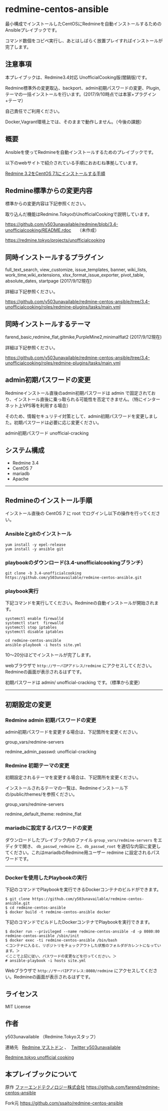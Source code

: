 # redmine-centos-ansible


最小構成でインストールしたCentOSにRedmineを自動インストールするためのAnsibleプレイブックです。

コマンド数個をコピペ実行し、あとはしばらく放置プレイすればインストールが完了します。

## 注意事項

本プレイブックは、Redmine3.4対応 UnofficialCooking版(闇鍋版)です。

Redmine標準外の変更取込、backport、admin初期パスワードの変更、Plugin,テーマの一括インストールを行います。(2017/9/10時点では本家+プラグイン+テーマ）

自己責任でご利用ください。

Docker,Vagrant環境上では、そのままで動作しません。（今後の課題）

## 概要

Ansibleを使ってRedmineを自動インストールするためのプレイブックです。

以下のwebサイトで紹介されている手順におおむね準拠しています。

[Redmine 3.2をCentOS 7.1にインストールする手順](http://blog.redmine.jp/articles/3_2/install/centos/)

## Redmine標準からの変更内容

標準からの変更内容は下記参照ください。

取り込んだ機能はRedmine.TokyoのUnofficialCookingで説明しています。

https://github.com/y503unavailable/redmine/blob/3.4-unofficialcooking/README.rdoc     （未作成）

https://redmine.tokyo/projects/unofficialcooking

## 同時インストールするプラグイン

full_text_search, view_customize, issue_templates, banner, wiki_lists, work_time,wiki_extensions, xlsx_format_issue_exporter, pivot_table, absolute_dates, startpage  (2017/9/12現在)

詳細は下記参照ください。

https://github.com/y503unavailable/redmine-centos-ansible/tree/3.4-unofficialcooking/roles/redmine-plugins/tasks/main.yml

## 同時インストールするテーマ

farend_basic,redmine_flat,gitmike,PurpleMine2,minimalflat2  (2017/9/12現在)

詳細は下記参照ください。

https://github.com/y503unavailable/redmine-centos-ansible/tree/3.4-unofficialcooking/roles/redmine-plugins/tasks/main.yml

## admin初期パスワードの変更

Redmineインストール直後のadmin初期パスワードは admin で固定されており、インストール直後に乗っ取られる可能性を否定できません。（特にインターネット上VPS等を利用する場合）

そのため、情報セキュリテイ対策として、admin初期パスワードを変更しました。初期パスワードは必要に応じ変更ください。

admin初期パスワード  unofficial-cracking 

## システム構成

* Redmine 3.4
* CentOS 7
* mariadb
* Apache

---

## Redmineのインストール手順

インストール直後の CentOS 7 に root でログインし以下の操作を行ってください。


### Ansibleとgitのインストール

```
yum install -y epel-release
yum install -y ansible git
```

### playbookのダウンロード(3.4-unofficialcookingブランチ）

```
git clone -b 3.4-unofficialcooking https://github.com/y503unavailable/redmine-centos-ansible.git
```

### playbook実行

下記コマンドを実行してください。Redmineの自動インストールが開始されます。

```
systemctl enable firewalld
systemctl start  firewalld
systemctl stop iptables
systemctl disable iptables
```

```
cd redmine-centos-ansible
ansible-playbook -i hosts site.yml
```

10〜20分ほどでインストールが完了します。

webブラウザで `http://サーバIPアドレス/redmine` にアクセスしてください。Redmineの画面が表示されるはずです。

初期パスワードは admin/ unofficial-cracking です。（標準から変更）

---

## 初期設定の変更

### Redmine admin 初期パスワードの変更

admin初期パスワードを変更する場合は、下記箇所を変更ください。

group_vars/redmine-servers

redmine_admin_passwd: unofficial-cracking

### Redmine 初期テーマの変更

初期設定されるテーマを変更する場合は、下記箇所を変更ください。

インストールされるテーマの一覧は、Redmineインストール下の/public/themes/を参照ください。

group_vars/redmine-servers

redmine_default_theme: redmine_flat

### mariadbに設定するパスワードの変更

ダウンロードしたプレイブック内のファイル `group_vars/redmine-servers` をエディタで開き、 `db_passwd_redmine` と、`db_passwd_root` を適切な内容に変更してください。これはmariadbのRedmine用ユーザー redmine に設定されるパスワードです。

---

### Dockerを使用したPlaybookの実行

下記のコマンドでPlaybookを実行できるDockerコンテナのビルドができます。
```
$ git clone https://github.com/y503unavailable/redmine-centos-ansible.git
$ cd redmine-centos-ansible
$ docker build -t redmine-centos-ansible docker
```

下記のコマンドでビルドしたDockerコンテナでPlaybookを実行できます。
```
$ docker run --privileged --name redmine-centos-ansible -d -p 8080:80 redmine-centos-ansible /sbin/init
$ docker exec -ti redmine-centos-ansible /bin/bash
＜コンテナに入ると、リポジトリをチェックアウトした状態のフォルダがカレントになっています。＞
＜ここで上記に従い、パスワードの変更などを行ってください。＞
# ansible-playbook -i hosts site.yml
```

Webブラウザで `http://サーバIPアドレス:8080/redmine` にアクセスしてください。Redmineの画面が表示されるはずです。

## ライセンス

MIT License


## 作者

y503unavailable （Redmine.Tokyoスタッフ）

連絡先   [Redmine マストドン](https://toot.redmine.jp/@y503unavailable) 、  [Twitter y503unavailable](https://twitter.com/y503unavailable)

[Redmine.tokyo unofficial cooking](https://redmine.tokyo/projects/unofficialcooking/)   

## 本プレイブックについて

原作 
[ファーエンドテクノロジー株式会社](http://www.farend.co.jp/)
https://github.com/farend/redmine-centos-ansible

Fork元
https://github.com/ssaito/redmine-centos-ansible
